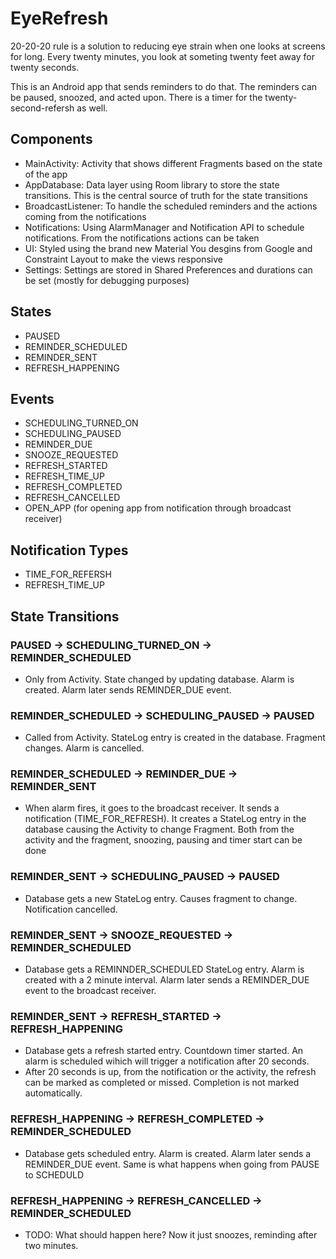 # EyeRefresh


20-20-20 rule is a solution to reducing eye strain when one looks at screens for long. Every twenty minutes, you look at someting twenty feet away for twenty seconds.

This is an Android app that sends reminders to do that. The reminders can be paused, snoozed, and acted upon. There is a timer for the twenty-second-refersh as well.

## Components

- MainActivity: Activity that shows different Fragments based on the state of the app
- AppDatabase: Data layer using Room library to store the state transitions. This is the central source of truth for the state transitions
- BroadcastListener: To handle the scheduled reminders and the actions coming from the notifications
- Notifications: Using AlarmManager and Notification API to schedule notifications. From the notifications actions can be taken
- UI: Styled using the brand new Material You desgins from Google and Constraint Layout to make the views responsive
- Settings: Settings are stored in Shared Preferences and durations can be set (mostly for debugging purposes)

## States

- PAUSED
- REMINDER_SCHEDULED
- REMINDER_SENT
- REFRESH_HAPPENING

## Events

- SCHEDULING_TURNED_ON
- SCHEDULING_PAUSED
- REMINDER_DUE
- SNOOZE_REQUESTED
- REFRESH_STARTED
- REFRESH_TIME_UP
- REFRESH_COMPLETED
- REFRESH_CANCELLED
- OPEN_APP (for opening app from notification through broadcast receiver)

## Notification Types

- TIME_FOR_REFERSH
- REFRESH_TIME_UP

## State Transitions

### PAUSED -> SCHEDULING_TURNED_ON -> REMINDER_SCHEDULED

- Only from Activity. State changed by updating database. Alarm is created. Alarm later sends REMINDER_DUE event.

### REMINDER_SCHEDULED -> SCHEDULING_PAUSED -> PAUSED

- Called from Activity. StateLog entry is created in the database. Fragment changes. Alarm is cancelled.

### REMINDER_SCHEDULED -> REMINDER_DUE -> REMINDER_SENT

- When alarm fires, it goes to the broadcast receiver. It sends a notification (TIME_FOR_REFRESH). It creates a StateLog entry in the database causing the Activity to change Fragment. Both from the activity and the fragment, snoozing, pausing and timer start can be done

### REMINDER_SENT -> SCHEDULING_PAUSED -> PAUSED

- Database gets a new StateLog entry. Causes fragment to change. Notification cancelled.

### REMINDER_SENT -> SNOOZE_REQUESTED -> REMINDER_SCHEDULED

- Database gets a REMINNDER_SCHEDULED StateLog entry. Alarm is created with a 2 minute interval. Alarm later sends a REMINDER_DUE event to the broadcast receiver.

### REMINDER_SENT -> REFRESH_STARTED -> REFRESH_HAPPENING

- Database gets a refresh started entry. Countdown timer started. An alarm is scheduled wihich will trigger a notification after 20 seconds.
- After 20 seconds is up, from the notification or the activity, the refresh can be marked as completed or missed. Completion is not marked automatically.

### REFRESH_HAPPENING -> REFRESH_COMPLETED -> REMINDER_SCHEDULED

- Database gets scheduled entry. Alarm is created. Alarm later sends a REMINDER_DUE event. Same is what happens when going from PAUSE to SCHEDULD

### REFRESH_HAPPENING -> REFRESH_CANCELLED -> REMINDER_SCHEDULED

- TODO: What should happen here? Now it just snoozes, reminding after two minutes.
